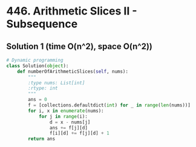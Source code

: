 # 446. Arithmetic Slices II - Subsequence

## Solution 1 (time O(n^2), space O(n^2))

```python
# Dynamic programming
class Solution(object):
    def numberOfArithmeticSlices(self, nums):
        """
        :type nums: List[int]
        :rtype: int
        """
        ans = 0
        f = [collections.defaultdict(int) for _ in range(len(nums))]
        for i, x in enumerate(nums):
            for j in range(i):
                d = x - nums[j]
                ans += f[j][d]
                f[i][d] += f[j][d] + 1
        return ans
```

